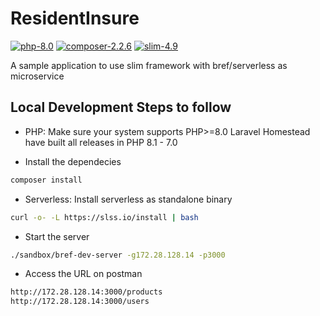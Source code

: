 # ResidentInsure
[![php-8.0](https://img.shields.io/badge/php->=8.0-blue)](https://www.php.net/ChangeLog-8.php#8.0.0)
[![composer-2.2.6](https://img.shields.io/badge/composer->=2.2.6-pink)](https://github.com/composer/composer/releases/tag/2.2.6)
[![slim-4.9](https://img.shields.io/badge/slim-4.9-purple)](https://github.com/slimphp/Slim/tree/4.9.0)

A sample application to use slim framework with bref/serverless as microservice

## Local Development Steps to follow

- PHP: Make sure your system supports PHP>=8.0
Laravel Homestead have built all releases in PHP 8.1 - 7.0

- Install the dependecies
```bash
composer install
```

- Serverless: Install serverless as standalone binary
```bash
curl -o- -L https://slss.io/install | bash
```

- Start the server
```bash
./sandbox/bref-dev-server -g172.28.128.14 -p3000
```

- Access the URL on postman
```bash
http://172.28.128.14:3000/products
http://172.28.128.14:3000/users
```